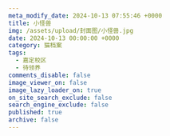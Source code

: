```yaml
---
meta_modify_date: 2024-10-13 07:55:46 +0000
title: 小怪兽
img: /assets/upload/封面图/小怪兽.jpg
date: 2024-10-13 00:00:00 +0000
category: 猫档案
tags:
  - 嘉定校区
  - 待领养
comments_disable: false
image_viewer_on: false
image_lazy_loader_on: true
on_site_search_exclude: false
search_engine_exclude: false
published: true
archive: false
---
```

